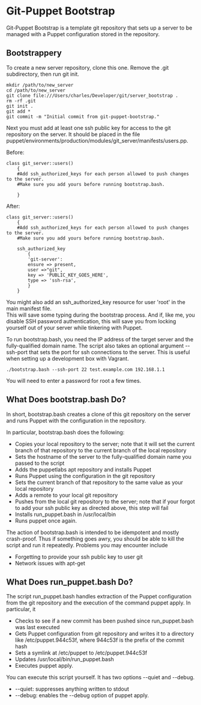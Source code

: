 # Git-Puppet Bootstrap

Git-Puppet Bootstrap is a template git repository that sets up a server to be managed with 
a Puppet configuration stored in the repository.  


## Bootstrappery

To create a new server repository, clone this one.  Remove the .git subdirectory, then
run git init.


    mkdir /path/to/new_server
    cd /path/to/new_server
    git clone file:///Users/charles/Developer/git/server_bootstrap .
    rm -rf .git
    git init .
    git add *
    git commit -m "Initial commit from git-puppet-bootstrap."
    

Next you must add at least one ssh public key for access to the git repository on the 
server.  It should be placed in the file puppet/environments/production/modules/git_server/manifests/users.pp.

Before:

    class git_server::users()
        {
        #Add ssh_authorized_keys for each person allowed to push changes to the server.
        #Make sure you add yours before running bootstrap.bash.

        }

After:

    class git_server::users()
        {
        #Add ssh_authorized_keys for each person allowed to push changes to the server.
        #Make sure you add yours before running bootstrap.bash.

        ssh_authorized_key
            {
            'git-server':
            ensure => present, 
            user =>"git",
            key => 'PUBLIC_KEY_GOES_HERE',
            type => 'ssh-rsa',
            }
        }
    

You might also add an ssh_authorized_key resource for user 'root' in the main manifest file.  
This will save some typing during the bootstrap process.  And if, like me, you disable SSH 
password authentication, this will save you from locking yourself out of your server while 
tinkering with Puppet.

To run bootstrap.bash, you need the IP address of the target server and the fully-qualified 
domain name.  The script also takes an optional argument --ssh-port that sets the port for ssh 
connections to the server.  This is useful when setting up a development box with Vagrant.

    ./bootstrap.bash --ssh-port 22 test.example.com 192.168.1.1
    
You will need to enter a password for root a few times.


## What Does bootstrap.bash Do?
 
In short, bootstrap.bash creates a clone of this git repository on the server and runs 
Puppet with the configuration in the repository.  

In particular, bootstrap.bash does the following:

* Copies your local repository to the server; note that it will set the current branch of that 
repository to the current branch of the local repository
* Sets the hostname of the server to the fully-qualified domain name you passed to the script
* Adds the puppetlabs apt repository and installs Puppet
* Runs Puppet using the configuration in the git repository
* Sets the current branch of that repository to the same value as your local repository
* Adds a remote to your local git repository
* Pushes from the local git repository to the server; note that if your forgot to add your 
ssh public key as directed above, this step will fail
* Installs run_puppet.bash in /usr/local/bin
* Runs puppet once again.

The action of bootstrap.bash is intended to be idempotent and mostly crash-proof.  Thus if 
something goes awry, you should be able to kill the script and run it repeatedly. Problems 
you may encounter include

* Forgetting to provide your ssh public key to user git
* Network issues with apt-get


## What Does run_puppet.bash Do?

The script run_puppet.bash handles extraction of the Puppet configuration from the git 
repository and the execution of the command puppet apply.  In particular, it

* Checks to see if a new commit has been pushed since run_puppet.bash was last executed
* Gets Puppet configuration from git repository and writes it to a directory like 
/etc/puppet.944c53f, where 944c53f is the prefix of the commit hash
* Sets a symlink at /etc/puppet to /etc/puppet.944c53f
* Updates /usr/local/bin/run_puppet.bash
* Executes puppet apply.

You can execute this script yourself.  It has two options --quiet and --debug.  

* --quiet: suppresses anything written to stdout
* --debug: enables the --debug option of puppet apply.




